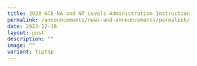 ```yaml
---
title: 2023 GCE NA and NT Levels Administration Instruction
permalink: /announcements/news-and-announcements/permalink/
date: 2023-12-18
layout: post
description: ""
image: ""
variant: tiptap
---
```

